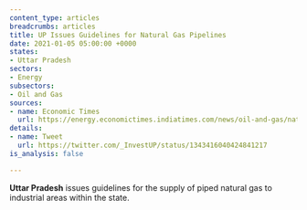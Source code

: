 ```yaml
---
content_type: articles
breadcrumbs: articles
title: UP Issues Guidelines for Natural Gas Pipelines
date: 2021-01-05 05:00:00 +0000
states:
- Uttar Pradesh
sectors:
- Energy
subsectors:
- Oil and Gas
sources:
- name: Economic Times
  url: https://energy.economictimes.indiatimes.com/news/oil-and-gas/natural-gas-network-in-industrial-areas-of-up/79993676
details:
- name: Tweet
  url: https://twitter.com/_InvestUP/status/1343416040424841217
is_analysis: false

---
```

**Uttar Pradesh** issues guidelines for the supply of piped natural gas to industrial areas within the state.